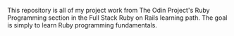 This repository is all of my project work from The Odin Project's
Ruby Programming section in the Full Stack Ruby on Rails learning path.
The goal is simply to learn Ruby programming fundamentals.